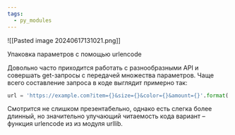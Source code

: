 ```yaml
---
tags:
  - py_modules
---
```

![[Pasted image 20240617131021.png]]

⁠Упаковка параметров с помощью urlencode

Довольно часто приходится работать с разнообразными API и совершать get-запросы с передачей множества параметров. Чаще всего составление запроса в коде выглядит примерно так:

```python
url = 'https://example.com?item={}&size={}&color={}&amount={}'.format('t-shirt', 'M', 'white', 5)
```

Смотрится не слишком презентабельно, однако есть слегка более длинный, но значительно улучающий читаемость кода вариант – функция urlencode из из модуля urllib.